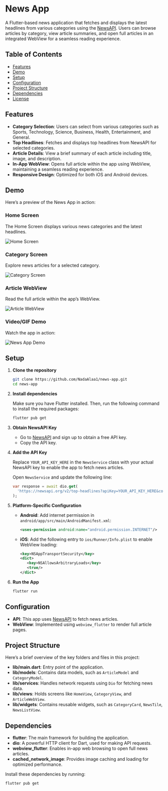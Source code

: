# News App

A Flutter-based news application that fetches and displays the latest headlines from various categories using the [NewsAPI](https://newsapi.org/). Users can browse articles by category, view article summaries, and open full articles in an integrated WebView for a seamless reading experience.

## Table of Contents

- [Features](#features)
- [Demo](#demo)
- [Setup](#setup)
- [Configuration](#configuration)
- [Project Structure](#project-structure)
- [Dependencies](#dependencies)
- [License](#license)

## Features

- **Category Selection**: Users can select from various categories such as Sports, Technology, Science, Business, Health, Entertainment, and General.
- **Top Headlines**: Fetches and displays top headlines from NewsAPI for selected categories.
- **Article Details**: View a brief summary of each article including title, image, and description.
- **In-App WebView**: Opens full article within the app using WebView, maintaining a seamless reading experience.
- **Responsive Design**: Optimized for both iOS and Android devices.

## Demo
Here’s a preview of the News App in action:

### Home Screen
The Home Screen displays various news categories and the latest headlines.

![Home Screen](assets/screenshots/home.jpeg)

### Category Screen
Explore news articles for a selected category.

![Category Screen](assets/screenshots/category.jpeg)

### Article WebView
Read the full article within the app’s WebView.

![Article WebView](assets/screenshots/article_webview.jpeg)

### Video/GIF Demo
Watch the app in action:

![News App Demo](assets/screenshots/video.gif)

## Setup

1. **Clone the repository**
   ```bash
   git clone https://github.com/NadaAlaa1/news-app.git
   cd news-app
   
2. **Install dependencies**
   
   Make sure you have Flutter installed. Then, run the following command to install the required packages:
   ```bash
   flutter pub get

4. **Obtain NewsAPI Key**

   - Go to [NewsAPI](https://newsapi.org/) and sign up to obtain a free API key.
   - Copy the API key.
     
5. **Add the API Key**

   Replace `YOUR_API_KEY_HERE` in the `NewsService` class with your actual NewsAPI key to enable the app to fetch news articles. 
   
   Open `NewsService` and update the following line:
   
   ```dart
   var response = await dio.get(
     'https://newsapi.org/v2/top-headlines?apiKey=YOUR_API_KEY_HERE&country=us&category=$category'
   );

6. **Platform-Specific Configuration**

   - **Android**: Add internet permission in `android/app/src/main/AndroidManifest.xml`:
     ```xml
     <uses-permission android:name="android.permission.INTERNET"/>

   - **iOS**: Add the following entry to `ios/Runner/Info.plist` to enable WebView loading:
     ```xml
     <key>NSAppTransportSecurity</key>
     <dict>
        <key>NSAllowsArbitraryLoads</key>
        <true/>
     </dict>

7. **Run the App**
   ```bash
   flutter run

## Configuration

- **API**: This app uses [NewsAPI](https://newsapi.org/) to fetch news articles.
- **WebView**: Implemented using `webview_flutter` to render full article pages.
  
## Project Structure

Here’s a brief overview of the key folders and files in this project:
- **lib/main.dart**: Entry point of the application.
- **lib/models**: Contains data models, such as `ArticleModel` and `CategoryModel`.
- **lib/services**: Handles network requests using `Dio` for fetching news data.
- **lib/views**: Holds screens like `HomeView`, `CategoryView`, and `ArticleWebView`.
- **lib/widgets**: Contains reusable widgets, such as `CategoryCard`, `NewsTile`, `NewsListView`.
  
## Dependencies

- **flutter**: The main framework for building the application.
- **dio**: A powerful HTTP client for Dart, used for making API requests.
- **webview_flutter**: Enables in-app web browsing to open full news articles.
- **cached_network_image**: Provides image caching and loading for optimized performance.

Install these dependencies by running:
```bash
flutter pub get
